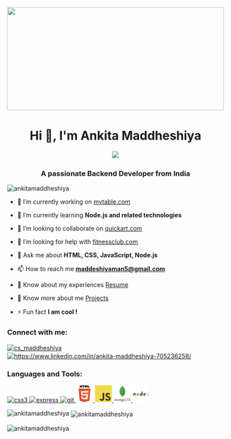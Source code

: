 <img width="100%" height="240px"  src="https://saamarketing.co.uk/wp-content/uploads/2022/08/The-Different-Types-of-Technology-GIF.gif">

<h1 align="center">Hi 👋, I'm Ankita Maddheshiya</h1>
<!-- <img  align="center" width="300" height="130px"  src="https://camo.githubusercontent.com/40c6c5d9ac1c62d554de0b9b7be4beadb207816b0e42f8dc2fed05b9e7561f70/68747470733a2f2f6d69726f2e6d656469756d2e636f6d2f6d61782f313430302f312a7164415731546a434e353768316c6275757a766368672e676966"> -->
<div id="header" align="center">
  <img src="https://camo.githubusercontent.com/40c6c5d9ac1c62d554de0b9b7be4beadb207816b0e42f8dc2fed05b9e7561f70/68747470733a2f2f6d69726f2e6d656469756d2e636f6d2f6d61782f313430302f312a7164415731546a434e353768316c6275757a766368672e676966" width="300"/>
</div>

<h3 align="center">A passionate Backend Developer from India</h3>

<p align="left"> <img src="https://komarev.com/ghpvc/?username=ankitamaddheshiya&label=Profile%20views&color=0e75b6&style=flat" alt="ankitamaddheshiya" /> </p>

<!-- <p align="left"> <a href="https://github.com/ryo-ma/github-profile-trophy"><img src="https://github-profile-trophy.vercel.app/?username=ankitamaddheshiya" alt="ankitamaddheshiya" /></a> </p> -->

<!-- <p align="left"> <a href="https://twitter.com/cs_maddheshiya" target="blank"><img src="https://img.shields.io/twitter/follow/cs_maddheshiya?logo=twitter&style=for-the-badge" alt="cs_maddheshiya" /></a> </p> -->

- 🔭 I’m currently working on [mytable.com](https://lambent-torrone-7fed0e.netlify.app)

- 🌱 I’m currently learning **Node.js and related technologies**

- 👯 I’m looking to collaborate on [quickart.com](https://courageous-gingersnap-786919.netlify.app)

- 🤝 I’m looking for help with [fitnessclub.com](https://eloquent-bubblegum-ec27b8.netlify.app)

- 💬 Ask me about **HTML, CSS, JavaScript, Node.js**

- 📫 How to reach me **maddeshiyaman5@gmail.com**

- 📄 Know about my experiences <a href="[https://drive.google.com/file/d/1ruCBR42tanCwtO6Ij0luv8hfa3aw4cNx/view?usp=sharing](https://drive.google.com/file/d/1ruCBR42tanCwtO6Ij0luv8hfa3aw4cNx/view?usp=sharing)">Resume</a>
-  📄 Know more about me <a href="https://ankitamaddheshiya.github.io">Projects</a>

- ⚡ Fun fact **I am cool !**

<h3 align="left">Connect with me:</h3>
<p align="left">
<a href="https://twitter.com/cs_maddheshiya" target="blank"><img align="center" src="https://encrypted-tbn0.gstatic.com/images?q=tbn:ANd9GcS7F-XrEokTlKSsuJUVFQSECLYF1G7gM3fXNWWpK4Omaw&s" alt="cs_maddheshiya" height="30" width="40" /></a>
<a href="https://linkedin.com/in/https://www.linkedin.com/in/ankita-maddheshiya-705236258/" target="blank"><img align="center" src="https://encrypted-tbn0.gstatic.com/images?q=tbn:ANd9GcR-xx49Xk5_tgUp0dbDGte0lYxD9eVoJOmU3Zjlo8Futw&s" alt="https://www.linkedin.com/in/ankita-maddheshiya-705236258/" height="30" width="40" /></a>
</p>

<h3 align="left">Languages and Tools:</h3>
<p align="left"> <a href="https://www.w3schools.com/css/" target="_blank" rel="noreferrer"> <img src="https://www.kindpng.com/picc/m/464-4640184_css3-png-download-css-icon-transparent-png.png" alt="css3" width="40" height="40"/> </a> <a href="https://expressjs.com" target="_blank" rel="noreferrer"> <img src="https://encrypted-tbn0.gstatic.com/images?q=tbn:ANd9GcSrXjckwvuYvbgBisgfgOtpRYaD71l8gg8-dQ&usqp=CAU" alt="express" width="40" height="40"/> </a> <a href="https://git-scm.com/" target="_blank" rel="noreferrer"> <img src="https://cdn-icons-png.flaticon.com/512/919/919827.png" alt="git" width="40" height="40"/> </a> <a href="https://www.w3.org/html/" target="_blank" rel="noreferrer"> <img src="https://raw.githubusercontent.com/devicons/devicon/master/icons/html5/html5-original-wordmark.svg" alt="html5" width="40" height="40"/> </a> <a href="https://developer.mozilla.org/en-US/docs/Web/JavaScript" target="_blank" rel="noreferrer"> <img src="https://raw.githubusercontent.com/devicons/devicon/master/icons/javascript/javascript-original.svg" alt="javascript" width="40" height="40"/> </a> <a href="https://www.mongodb.com/" target="_blank" rel="noreferrer"> <img src="https://raw.githubusercontent.com/devicons/devicon/master/icons/mongodb/mongodb-original-wordmark.svg" alt="mongodb" width="40" height="40"/> </a> <a href="https://nodejs.org" target="_blank" rel="noreferrer"> <img src="https://raw.githubusercontent.com/devicons/devicon/master/icons/nodejs/nodejs-original-wordmark.svg" alt="nodejs" width="40" height="40"/> </a> </p>

<p><img align="left" src="https://github-readme-stats.vercel.app/api/top-langs?username=ankitamaddheshiya&show_icons=true&locale=en&layout=compact" alt="ankitamaddheshiya" /></p>

<p>&nbsp;<img align="center" src="https://github-readme-stats.vercel.app/api?username=ankitamaddheshiya&show_icons=true&locale=en" alt="ankitamaddheshiya" /></p>

<p><img align="center" src="https://github-readme-streak-stats.herokuapp.com/?user=ankitamaddheshiya&" alt="ankitamaddheshiya" /></p>
